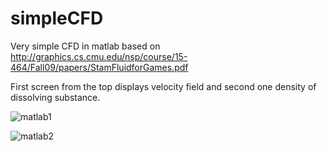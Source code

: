 # simpleCFD
Very simple CFD in matlab based on http://graphics.cs.cmu.edu/nsp/course/15-464/Fall09/papers/StamFluidforGames.pdf

First screen from the top displays velocity field and second one density of dissolving substance.

![matlab1](https://user-images.githubusercontent.com/26491801/180316409-41585ca5-e6af-4669-9d40-dd268fc202df.PNG)

![matlab2](https://user-images.githubusercontent.com/26491801/180316415-becc2da8-355c-4fd8-a04a-c42f5956836d.PNG)
